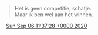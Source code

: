 > Het is geen competitie, schatje\.  
> Maar ik ben wel aan het winnen\.

<img src="../../media/tweet.ico" width="12" /> [Sun Sep 06 11:37:28 +0000 2020](https://twitter.com/DromerDenker/status/1302571616711380993)